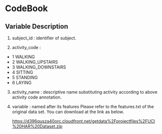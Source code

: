 # CodeBook

## Variable Description

1. subject_id : identifier of subject. 

2. activity_code : 
- 1 WALKING
- 2 WALKING_UPSTAIRS
- 3 WALKING_DOWNSTAIRS
- 4 SITTING
- 5 STANDING
- 6 LAYING

3. activity_name : descriptive name substituting activity according to above activity code annotation. 

4. variable : named after its features 
   Please refer to the features.txt of the original data set. 
   You can download at the link as below. 
   
   https://d396qusza40orc.cloudfront.net/getdata%2Fprojectfiles%2FUCI%20HAR%20Dataset.zip
   
